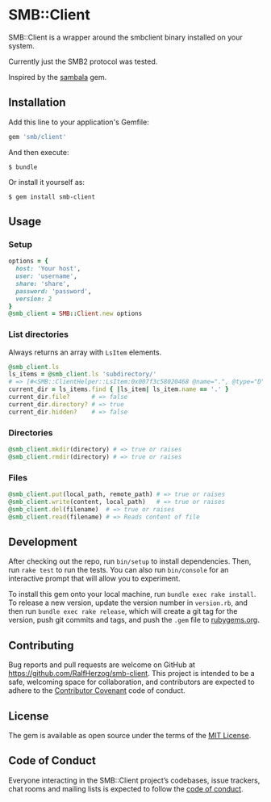 # SMB::Client

SMB::Client is a wrapper around the smbclient binary installed on your system.

Currently just the SMB2 protocol was tested.

Inspired by the [sambala](https://github.com/lp/sambala) gem.

## Installation

Add this line to your application's Gemfile:

```ruby
gem 'smb/client'
```

And then execute:

    $ bundle

Or install it yourself as:

    $ gem install smb-client

## Usage

### Setup

```ruby
options = {
  host: 'Your host',
  user: 'username',
  share: 'share',
  password: 'password',
  version: 2
}
@smb_client = SMB::Client.new options
```

### List directories

Always returns an array with `LsItem` elements.

```ruby
@smb_client.ls
ls_items = @smb_client.ls 'subdirectory/'
# => [#<SMB::ClientHelper::LsItem:0x007f3c58020468 @name=".", @type="D", @size=0, @change_time=2017-11-20 00:02:12 +0100>]
current_dir = ls_items.find { |ls_item| ls_item.name == '.' }
current_dir.file?      # => false
current_dir.directory? # => true
current_dir.hidden?    # => false
```

### Directories

```ruby
@smb_client.mkdir(directory) # => true or raises
@smb_client.rmdir(directory) # => true or raises
```

### Files
```ruby
@smb_client.put(local_path, remote_path) # => true or raises
@smb_client.write(content, local_path)   # => true or raises
@smb_client.del(filename)  # => true or raises
@smb_client.read(filename) # => Reads content of file
```

## Development

After checking out the repo, run `bin/setup` to install dependencies. Then, run `rake test` to run the tests. You can also run `bin/console` for an interactive prompt that will allow you to experiment.

To install this gem onto your local machine, run `bundle exec rake install`. To release a new version, update the version number in `version.rb`, and then run `bundle exec rake release`, which will create a git tag for the version, push git commits and tags, and push the `.gem` file to [rubygems.org](https://rubygems.org).

## Contributing

Bug reports and pull requests are welcome on GitHub at https://github.com/RalfHerzog/smb-client. This project is intended to be a safe, welcoming space for collaboration, and contributors are expected to adhere to the [Contributor Covenant](http://contributor-covenant.org) code of conduct.

## License

The gem is available as open source under the terms of the [MIT License](https://opensource.org/licenses/MIT).

## Code of Conduct

Everyone interacting in the SMB::Client project’s codebases, issue trackers, chat rooms and mailing lists is expected to follow the [code of conduct](https://github.com/RalfHerzog/smb-client/blob/master/CODE_OF_CONDUCT.md).
